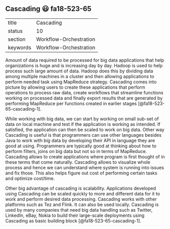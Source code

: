 ## Cascading :smiley: fa18-523-65


|          |                        |
| -------- | ---------------------- |
| title    | Cascading              | 
| status   | 10                     |
| section  | Workflow-Orchestration |
| keywords | Workflow-Orchestration |

Amount of data required to be processed for big data applications that
help organizations is huge and is increasing day by day. Hadoop is used
to help process such large amount of data. Hadoop does this by dividing
data among multiple machines in a cluster and then allowing applications
to perform needed task using MapReduce strategy. Cascading comes into 
picture by allowing users to create these applications that perform 
operations to process raw data, create workflows that streamline 
functions working on processed data and finally export results that are 
generated by performing MapReduce per functions created in earlier 
stages [@fa18-523-65-cascading-1].

While working with big data, we can start by working on small sub-set of 
data on local machine and test if the application is working as intended.
If satisfied, the application can then be scaled to work on big data. 
Other way Cascading is useful is that programmers can use other languages
besides Java to work with big data by developing their API in language
they are good at using. Programmers are typically good at thinking about
how to perform filters, joins on big data but not so in terms of MapReduce.
Cascading allows to create applications where program is first thought of
in these terms that come naturally. Cascading allows to visualize whole
process and hence we can understand where system is running into issues
and fix those. This also helps figure out cost of performing certain tasks
and optimize cost/time. 

Other big advantage of cascading is scalability. Applications developed using 
Cascading can be scaled quickly to more and different data for it to work 
and perform desired data processing. Cascading works with other platforms 
such as Tez and Flink. It can also be used locally. Cascading is used by 
many companies that need big data handling such as Twitter, LinkedIn, eBay,
Nokia to build their large-scale deployments using Cascading as basic 
building block [@fa18-523-65-cascading-1].

